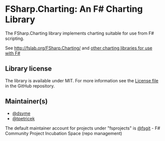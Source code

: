 # FSharp.Charting: An F# Charting Library

The FSharp.Charting library implements charting suitable for use from F# scripting.

See http://fslab.org/FSharp.Charting/ and [other charting libraries for use with F#](http://fsharp.org/guides/data-visualization/)

## Library license

The library is available under MIT. For more information see the [License file](https://github.com/fslaborg/FSharp.Charting/blob/master/LICENSE.md) in the GitHub repository.


## Maintainer(s)

- [@dsyme](https://github.com/dsyme)
- [@tpetricek](https://github.com/tpetricek)

The default maintainer account for projects under "fsprojects" is [@fsgit](https://github.com/fsgit) - F# Community Project Incubation Space (repo management)
